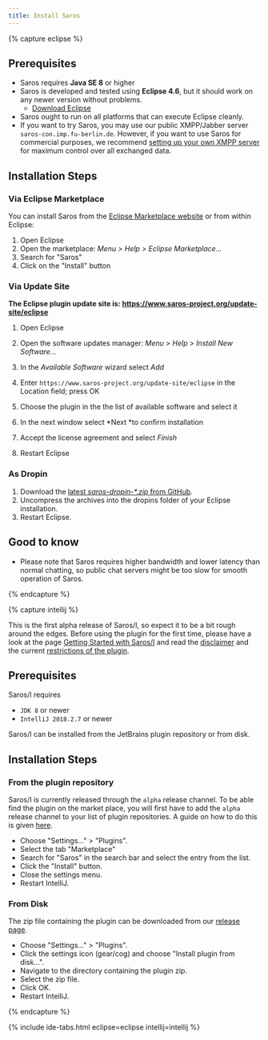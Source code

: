 ```yaml
---
title: Install Saros
---
```


{% capture eclipse %}

## Prerequisites

*   Saros requires **Java SE 8** or higher
*   Saros is developed and tested using **Eclipse 4.6**, but it
    should work on any newer version without problems.
    *   [Download Eclipse](http://www.eclipse.org/downloads/)
*   Saros ought to run on all platforms that can execute Eclipse
    cleanly. 
*   If you want to try Saros, you may use our public XMPP/Jabber server
    `saros-con.imp.fu-berlin.de`. However, if you want to use Saros for
    commercial purposes, we recommend
    [setting up your own XMPP server](setup-xmpp.md) for maximum
    control over all exchanged data.

## Installation Steps

### Via Eclipse Marketplace

You can install Saros from the [Eclipse Marketplace
website](http://marketplace.eclipse.org/content/saros-distributed-collaborative-editing-and-pair-programming-0)
or from within Eclipse:

1.  Open Eclipse
2.  Open the marketplace: *Menu &gt; Help &gt; Eclipse Marketplace...*
3.  Search for "Saros"
4.  Click on the "Install" button

### Via Update Site

**The Eclipse plugin update site is:
<https://www.saros-project.org/update-site/eclipse>**

1.  Open Eclipse
2.  Open the software updates manager: *Menu &gt; Help &gt; Install
    New Software...*
3.  In the *Available Software* wizard select *Add*
4.  Enter `https://www.saros-project.org/update-site/eclipse` in the Location field;
    press OK

5.  Choose the plugin in the the list of available software and select
    it
6.  In the next window select *Next *to confirm installation
7.  Accept the license agreement and select *Finish*
8.  Restart Eclipse

### As Dropin

1.  Download the [latest *saros-dropin-\*.zip*
    from GitHub](https://github.com/saros-project/saros/releases).
2.  Uncompress the archives into the dropins folder of your
    Eclipse installation.
3.  Restart Eclipse.

## Good to know

*   Please note that Saros requires higher bandwidth and lower latency
    than normal chatting, so public chat servers might be too slow for
    smooth operation of Saros.

{% endcapture %}


{% capture intellij %}

This is the first alpha release of Saros/I, so expect it to be a bit rough around the edges. Before using the plugin for the first time, please have a look at the page [Getting Started with Saros/I](getting-started.html?tab=intellij) and read the [disclaimer](getting-started.html?tab=intellij#disclaimer) and the current [restrictions of the plugin](getting-started.html?tab=intellij#restrictions).

## Prerequisites

Saros/I requires
 - `JDK 8` or newer
 - `IntelliJ 2018.2.7` or newer

Saros/I can be installed from the JetBrains plugin repository or from disk.

## Installation Steps

### From the plugin repository

Saros/I is currently released through the `alpha` release channel. To be able find the plugin on the market place, you will first have to add the `alpha` release channel to your list of plugin repositories. A guide on how to do this is given [here](https://www.jetbrains.org/intellij/sdk/docs/plugin_repository/custom_channels.html#configuring-a-custom-channel-in-intellij-platform-based-ides).

- Choose "Settings..." > "Plugins".
- Select the tab "Marketplace"
- Search for "Saros" in the search bar and select the entry from the list.
- Click the "Install" button.
- Close the settings menu.
- Restart IntelliJ.


### From Disk
The zip file containing the plugin can be downloaded from our [release page](https://github.com/saros-project/saros/releases).

- Choose "Settings..." > "Plugins".
- Click the settings icon (gear/cog) and choose "Install plugin from disk...".
- Navigate to the directory containing the plugin zip.
- Select the zip file.
- Click OK.
- Restart IntelliJ.

{% endcapture %}

{% include ide-tabs.html eclipse=eclipse intellij=intellij %}
